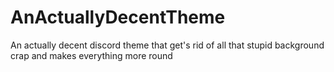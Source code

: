 # AnActuallyDecentTheme
An actually decent discord theme that get's rid of all that stupid background crap and makes everything more round
